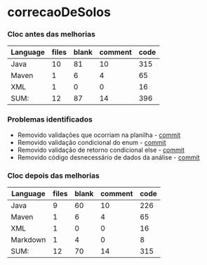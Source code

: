 # correcaoDeSolos

### Cloc antes das melhorias


|Language                    | files   |      blank   |    comment     |     code|
|----------------------------|---------|--------------|----------------|---------|
|Java                        |   10    |        81    |        10      |     315 |
|Maven                       |    1    |         6    |         4      |      65 |
|XML                         |    1    |         0    |         0      |      16 |
|SUM:                        |   12    |        87    |        14      |     396 |

### Problemas identificados

- Removido validações que ocorriam na planilha - [commit](https://github.com/LuizHNRQ/correcaoDeSolos/commit/ae1489649c926b0c0f7612f4174cd21ee1e0a999)
- Removido validação condicional do enum - [commit](https://github.com/LuizHNRQ/correcaoDeSolos/commit/d98d90bfe6e60b25105bdc73539263f2b1a8600b) 
- Removido validação de retorno condicional else - [commit](https://github.com/LuizHNRQ/correcaoDeSolos/commit/6c2055762c3b665dabc4ba50f6a727260b7db72e) 
- Removido código desnecessário de dados da análise - [commit](https://github.com/LuizHNRQ/correcaoDeSolos/commit/6c2055762c3b665dabc4ba50f6a727260b7db72e) 


### Cloc depois das melhorias

|Language                    | files   |      blank   |    comment     |     code|
|----------------------------|---------|--------------|----------------|---------|
|Java                        |    9    |        60    |        10      |     226 |
|Maven                       |    1    |         6    |         4      |      65 |
|XML                         |    1    |         0    |         0      |      16 |
|Markdown                    |    1    |         4    |         0      |       8 |
|SUM:                        |   12    |        70    |        14      |     315 |





